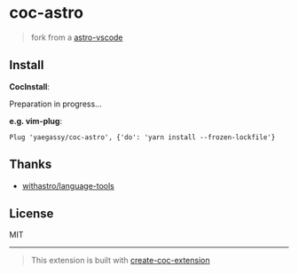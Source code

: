 # coc-astro

> fork from a [astro-vscode](https://github.com/withastro/language-tools/tree/main/packages/vscode)

## Install

**CocInstall**:

Preparation in progress...

**e.g. vim-plug**:

```vim
Plug 'yaegassy/coc-astro', {'do': 'yarn install --frozen-lockfile'}
```

## Thanks

- [withastro/language-tools](https://github.com/withastro/language-tools)

## License

MIT

---

> This extension is built with [create-coc-extension](https://github.com/fannheyward/create-coc-extension)
